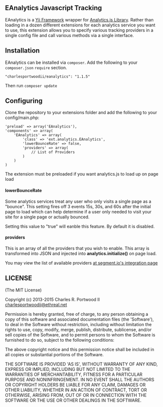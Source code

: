 ## EAnalytics Javascript Tracking

EAnalytics is a [Yii Framework](www.yiiframework.com) wrapper for [Analytics.js Library](https://github.com/segment.io/analytics.js). Rather than loading in a dozen different extensions for each analytics service you want to use, this extension allows you to specify various tracking providers in a single config file and call various methods via a single interface.

## Installation
EAnalytics can be installed via ```composer```. Add the following to your ```composer.json``` ```require``` section.

	"charlesportwoodii/eanalytics": "1.1.5"

Then run ```composer update```

## Configuring

Clone the repository to your extensions folder and add the following to your config/main.php:

    'preload' => array('EAnalytics'),
    'components' => array(
		'EAnalytics' => array(
			'class' => 'ext.analytics.EAnalytics',
			'lowerBounceRate' => false,
			'providers' => array(
				// List of Providers
			)
		)
	)

The extension must be preloaded if you want analytics.js to load up on page load

#### lowerBounceRate

Some analytics services treat any user who only visits a single page as a "bounce". This setting fires off 3 events 15s, 30s, and 60s after the initial page to load which can help determine if a user only needed to visit your site for a single page or actually bounced.

Setting this value to "true" will eanble this feature. By default it is disabled.

#### providers

This is an array of all the providers that you wish to enable. This array is transformed into JSON and injected into __analytics.initialize()__ on page load.

You may view the list of available providers [at segment.io's integration page](https://segment.io/docs/integrations)

## LICENSE

(The MIT License)

Copyright (c) 2013-2015 Charles R. Portwood II <charlesportwoodii@ethreal.net>

Permission is hereby granted, free of charge, to any person obtaining a copy of this software and associated documentation files (the 'Software'), to deal in the Software without restriction, including without limitation the rights to use, copy, modify, merge, publish, distribute, sublicense, and/or sell copies of the Software, and to permit persons to whom the Software is furnished to do so, subject to the following conditions:

The above copyright notice and this permission notice shall be included in all copies or substantial portions of the Software.

THE SOFTWARE IS PROVIDED 'AS IS', WITHOUT WARRANTY OF ANY KIND, EXPRESS OR IMPLIED, INCLUDING BUT NOT LIMITED TO THE WARRANTIES OF MERCHANTABILITY, FITNESS FOR A PARTICULAR PURPOSE AND NONINFRINGEMENT. IN NO EVENT SHALL THE AUTHORS OR COPYRIGHT HOLDERS BE LIABLE FOR ANY CLAIM, DAMAGES OR OTHER LIABILITY, WHETHER IN AN ACTION OF CONTRACT, TORT OR OTHERWISE, ARISING FROM, OUT OF OR IN CONNECTION WITH THE SOFTWARE OR THE USE OR OTHER DEALINGS IN THE SOFTWARE.
